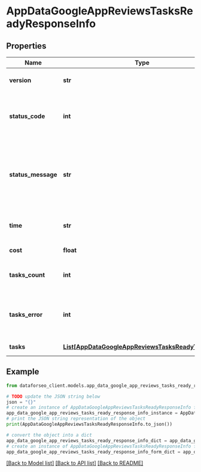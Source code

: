 # AppDataGoogleAppReviewsTasksReadyResponseInfo


## Properties

Name | Type | Description | Notes
------------ | ------------- | ------------- | -------------
**version** | **str** | the current version of the API | [optional] 
**status_code** | **int** | general status code you can find the full list of the response codes here | [optional] 
**status_message** | **str** | general informational message you can find the full list of general informational messages here | [optional] 
**time** | **str** | total execution time, seconds | [optional] 
**cost** | **float** | total tasks cost, USD | [optional] 
**tasks_count** | **int** | the number of tasks in the tasks array | [optional] 
**tasks_error** | **int** | the number of tasks in the tasks array returned with an error | [optional] 
**tasks** | [**List[AppDataGoogleAppReviewsTasksReadyTaskInfo]**](AppDataGoogleAppReviewsTasksReadyTaskInfo.md) | array of tasks | [optional] 

## Example

```python
from dataforseo_client.models.app_data_google_app_reviews_tasks_ready_response_info import AppDataGoogleAppReviewsTasksReadyResponseInfo

# TODO update the JSON string below
json = "{}"
# create an instance of AppDataGoogleAppReviewsTasksReadyResponseInfo from a JSON string
app_data_google_app_reviews_tasks_ready_response_info_instance = AppDataGoogleAppReviewsTasksReadyResponseInfo.from_json(json)
# print the JSON string representation of the object
print(AppDataGoogleAppReviewsTasksReadyResponseInfo.to_json())

# convert the object into a dict
app_data_google_app_reviews_tasks_ready_response_info_dict = app_data_google_app_reviews_tasks_ready_response_info_instance.to_dict()
# create an instance of AppDataGoogleAppReviewsTasksReadyResponseInfo from a dict
app_data_google_app_reviews_tasks_ready_response_info_form_dict = app_data_google_app_reviews_tasks_ready_response_info.from_dict(app_data_google_app_reviews_tasks_ready_response_info_dict)
```
[[Back to Model list]](../README.md#documentation-for-models) [[Back to API list]](../README.md#documentation-for-api-endpoints) [[Back to README]](../README.md)


